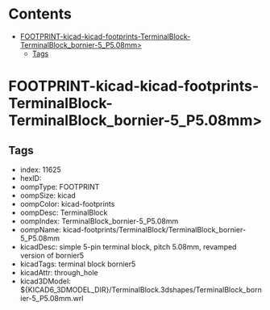 



Contents
========

* [FOOTPRINT-kicad-kicad-footprints-TerminalBlock-TerminalBlock_bornier-5_P5.08mm>](#footprint-kicad-kicad-footprints-terminalblock-terminalblock_bornier-5_p508mm)
	* [Tags](#tags)

# FOOTPRINT-kicad-kicad-footprints-TerminalBlock-TerminalBlock_bornier-5_P5.08mm>

## Tags

- index: 11625
- hexID: 
- oompType: FOOTPRINT
- oompSize: kicad
- oompColor: kicad-footprints
- oompDesc: TerminalBlock
- oompIndex: TerminalBlock_bornier-5_P5.08mm
- oompName: kicad-footprints/TerminalBlock/TerminalBlock_bornier-5_P5.08mm
- kicadDesc: simple 5-pin terminal block, pitch 5.08mm, revamped version of bornier5
- kicadTags: terminal block bornier5
- kicadAttr: through_hole
- kicad3DModel: ${KICAD6_3DMODEL_DIR}/TerminalBlock.3dshapes/TerminalBlock_bornier-5_P5.08mm.wrl

